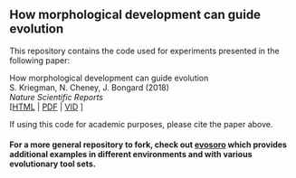 How morphological development can guide evolution
--------------------
This repository contains the code used for experiments presented in the following paper:

How morphological development can guide evolution<br>
S. Kriegman, N. Cheney, J. Bongard (2018)<br>
_Nature Scientific Reports_<br>
[<a href="https://www.nature.com/articles/s41598-018-31868-7">HTML</a>  |  <a href="https://arxiv.org/pdf/1711.07387.pdf">PDF</a> | <a href="https://youtu.be/Ee2sU-AZWC4">VID</a> ] <br>


If using this code for academic purposes, please cite the paper above.


#### For a more general repository to fork, check out <a href="https://github.com/skriegman/evosoro">evosoro</a> which provides additional examples in different environments and with various evolutionary tool sets.
